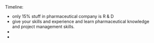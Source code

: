 Timeline: 

* only 15% stuff in pharmaceutical company is R & D
* give your skills and experience and learn pharmaceutical knowledge and project management skills. 
* 
*
